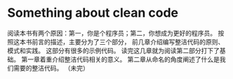 # Something about clean code

阅读本书有两个原因：第一，你是个程序员；第二，你想成为更好的程序员。
按照这本书前言的描述，主要分为了三个部分，
前几章介绍编写整洁代码的原则、模式和实践。
这部分有很多的示例代码。
读完这几章就为阅读第二部分打下了基础。
第一章着重介绍整洁代码相关的意义。
第二章从命名的角度阐述了什么是我们需要的整洁代码。
（未完）



